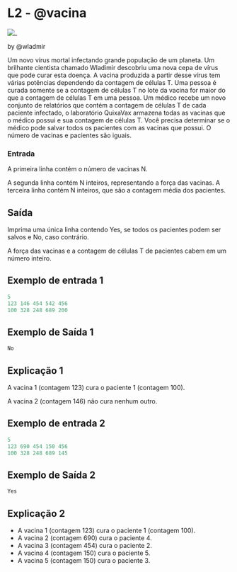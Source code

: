 # L2 - @vacina

![_](cover.jpg)

by @wladmir

Um novo vírus mortal infectando grande população de um planeta. Um brilhante cientista chamado Wladimir descobriu uma nova cepa de vírus que pode curar esta doença. A vacina produzida a partir desse vírus tem várias potências dependendo da contagem de células T. Uma pessoa é curada somente se a contagem de células T no lote da vacina for maior do que a contagem de células T em uma pessoa. Um médico recebe um novo conjunto de relatórios que contém a contagem de células T de cada paciente infectado, o laboratório QuixaVax armazena todas as vacinas que o médico possui e sua contagem de células T. Você precisa determinar se o médico pode salvar todos os pacientes com as vacinas que possui. O número de vacinas e pacientes são iguais.

### Entrada

A primeira linha contém o número de vacinas N.

A segunda linha contém N inteiros, representando a força das vacinas. A terceira linha contém N inteiros, que são a contagem média dos pacientes.

## Saída

Imprima uma única linha contendo Yes, se todos os pacientes podem ser salvos e No, caso contrário.

A força das vacinas e a contagem de células T de pacientes cabem em um número inteiro.

## Exemplo de entrada 1

```py
5
123 146 454 542 456
100 328 248 689 200
```

## Exemplo de Saída 1

```py
No
```

## Explicação 1

A vacina 1 (contagem 123) cura o paciente 1 (contagem 100).

 A vacina 2 (contagem 146) não cura nenhum outro.

## Exemplo de entrada 2

```py
5
123 690 454 150 456
100 328 248 689 145
```

## Exemplo de Saída 2

```py
Yes
```

## Explicação 2

- A vacina 1 (contagem 123) cura o paciente 1 (contagem 100).
- A vacina 2 (contagem 690) cura o paciente 4.
- A vacina 3 (contagem 454) cura o paciente 2.
- A vacina 4 (contagem 150) cura o paciente 5.
- A vacina 5 (contagem 150) cura o paciente 3.
